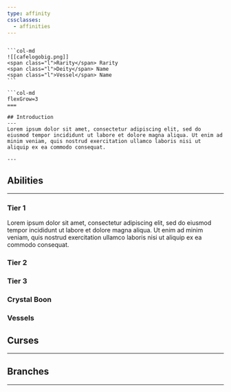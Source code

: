 ```yaml
---
type: affinity
cssclasses:
  - affinities
---
```



````col

```col-md
![[cafelogobig.png]]
<span class="l">Rarity</span> Rarity
<span class="l">Deity</span> Name
<span class="l">Vessel</span> Name
```

```col-md
flexGrow=3
===

## Introduction
---
Lorem ipsum dolor sit amet, consectetur adipiscing elit, sed do eiusmod tempor incididunt ut labore et dolore magna aliqua. Ut enim ad minim veniam, quis nostrud exercitation ullamco laboris nisi ut aliquip ex ea commodo consequat. 

---
````

## Abilities 
---

### Tier 1
Lorem ipsum dolor sit amet, consectetur adipiscing elit, sed do eiusmod tempor incididunt ut labore et dolore magna aliqua. Ut enim ad minim veniam, quis nostrud exercitation ullamco laboris nisi ut aliquip ex ea commodo consequat. 

### Tier 2


### Tier 3


### Crystal Boon


### Vessels


## Curses
---

## Branches
---

